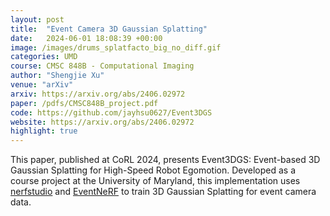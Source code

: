 ```yaml
---
layout: post
title:  "Event Camera 3D Gaussian Splatting"
date:   2024-06-01 18:08:39 +00:00
image: /images/drums_splatfacto_big_no_diff.gif
categories: UMD
course: CMSC 848B - Computational Imaging
author: "Shengjie Xu"
venue: "arXiv"
arxiv: https://arxiv.org/abs/2406.02972
paper: /pdfs/CMSC848B_project.pdf
code: https://github.com/jayhsu0627/Event3DGS
website: https://arxiv.org/abs/2406.02972
highlight: true
---
```

This paper, published at CoRL 2024, presents Event3DGS: Event-based 3D Gaussian Splatting for High-Speed Robot Egomotion. Developed as a course project at the University of Maryland, this implementation uses [nerfstudio](https://docs.nerf.studio/) and [EventNeRF](https://github.com/r00tman/EventNeRF) to train 3D Gaussian Splatting for event camera data.